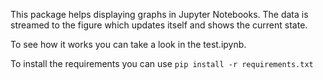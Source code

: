This package helps displaying graphs in Jupyter Notebooks. The data is streamed to the figure which updates itself and shows the current state.

To see how it works you can take a look in the test.ipynb.

To install the requirements you can use ```pip install -r requirements.txt```
